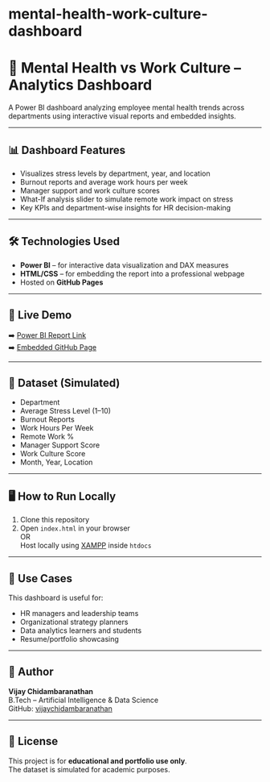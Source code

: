 # mental-health-work-culture-dashboard
# 🧠 Mental Health vs Work Culture – Analytics Dashboard

A Power BI dashboard analyzing employee mental health trends across departments using interactive visual reports and embedded insights.

---

## 📊 Dashboard Features

- Visualizes stress levels by department, year, and location
- Burnout reports and average work hours per week
- Manager support and work culture scores
- What-If analysis slider to simulate remote work impact on stress
- Key KPIs and department-wise insights for HR decision-making

---

## 🛠️ Technologies Used

- **Power BI** – for interactive data visualization and DAX measures
- **HTML/CSS** – for embedding the report into a professional webpage
- Hosted on **GitHub Pages**

---

## 🚀 Live Demo

➡️ [Power BI Report Link](https://app.powerbi.com/reportEmbed?reportId=2b0a6c60-7b95-493c-8d75-faa85ddb9c1c&autoAuth=true&ctid=2666d919-f1fc-4027-b9c5-212d4e95e68a)  
➡️ [Embedded GitHub Page](https://vijaychidambaranathan.github.io/mental-health-work-culture-dashboard/)

---

## 📁 Dataset (Simulated)

- Department
- Average Stress Level (1–10)
- Burnout Reports
- Work Hours Per Week
- Remote Work %
- Manager Support Score
- Work Culture Score
- Month, Year, Location

---

## 🖥️ How to Run Locally

1. Clone this repository
2. Open `index.html` in your browser  
   OR  
   Host locally using [XAMPP](https://www.apachefriends.org) inside `htdocs`

---

## 💼 Use Cases

This dashboard is useful for:
- HR managers and leadership teams
- Organizational strategy planners
- Data analytics learners and students
- Resume/portfolio showcasing

---

## 👤 Author

**Vijay Chidambaranathan**  
B.Tech – Artificial Intelligence & Data Science  
GitHub: [vijaychidambaranathan](https://github.com/vijaychidambaranathan)

---

## 📜 License

This project is for **educational and portfolio use only**.  
The dataset is simulated for academic purposes.
